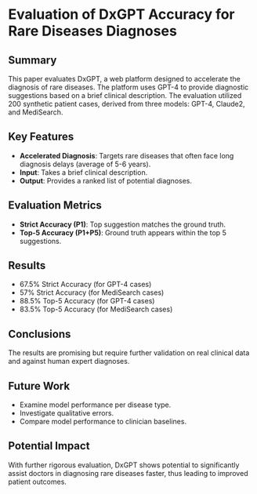 
# Evaluation of DxGPT Accuracy for Rare Diseases Diagnoses

## Summary

This paper evaluates DxGPT, a web platform designed to accelerate the diagnosis of rare diseases. The platform uses GPT-4 to provide diagnostic suggestions based on a brief clinical description. The evaluation utilized 200 synthetic patient cases, derived from three models: GPT-4, Claude2, and MediSearch.

## Key Features

- **Accelerated Diagnosis**: Targets rare diseases that often face long diagnosis delays (average of 5-6 years).
- **Input**: Takes a brief clinical description.
- **Output**: Provides a ranked list of potential diagnoses.

## Evaluation Metrics

- **Strict Accuracy (P1)**: Top suggestion matches the ground truth.
- **Top-5 Accuracy (P1+P5)**: Ground truth appears within the top 5 suggestions.

## Results

- 67.5% Strict Accuracy (for GPT-4 cases)
- 57% Strict Accuracy (for MediSearch cases)
- 88.5% Top-5 Accuracy (for GPT-4 cases)
- 83.5% Top-5 Accuracy (for MediSearch cases)

## Conclusions

The results are promising but require further validation on real clinical data and against human expert diagnoses.

## Future Work

- Examine model performance per disease type.
- Investigate qualitative errors.
- Compare model performance to clinician baselines.

## Potential Impact

With further rigorous evaluation, DxGPT shows potential to significantly assist doctors in diagnosing rare diseases faster, thus leading to improved patient outcomes.
